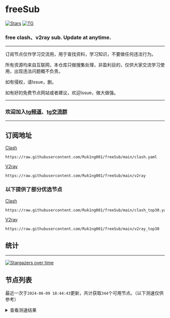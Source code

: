 # freeSub
[![Stars](https://img.shields.io/github/stars/Ruk1ng001/freeSub)](https://github.com/Ruk1ng001/freeSub/stargazers)
[![TG](https://img.shields.io/badge/Telegram-gray?logo=Telegram)](https://t.me/Ruk1ng001)
### free clash、v2ray sub. Update at anytime.

---

订阅节点仅作学习交流用，用于查找资料，学习知识，不要做任何违法行为。

所有资源均来自互联网，本仓库只做搜集处理，非盈利目的，仅供大家交流学习使用，出现违法问题概不负责。

如有侵权，请Issue，删。

如有好的免费节点网站或者建议，欢迎Issue，做大做强。

---

### 欢迎加入[tg频道](https://t.me/Ruk1ng001)、[tg交流群](https://t.me/+-e-b04EE5Cw2NmU1)

---

## 订阅地址
[Clash](https://raw.githubusercontent.com/Ruk1ng001/freeSub/main/clash.yaml)
```
https://raw.githubusercontent.com/Ruk1ng001/freeSub/main/clash.yaml
```
[V2ray](https://raw.githubusercontent.com/Ruk1ng001/freeSub/main/v2ray)
```
https://raw.githubusercontent.com/Ruk1ng001/freeSub/main/v2ray
```
### 以下提供了部分优选节点

[Clash](https://raw.githubusercontent.com/Ruk1ng001/freeSub/main/clash_top30.yaml)
```
https://raw.githubusercontent.com/Ruk1ng001/freeSub/main/clash_top30.yaml
```
[V2ray](https://raw.githubusercontent.com/Ruk1ng001/freeSub/main/v2ray_top30)
```
https://raw.githubusercontent.com/Ruk1ng001/freeSub/main/v2ray_top30
```

## 统计

---

[![Stargazers over time](https://starchart.cc/Ruk1ng001/freeSub.svg)](https://starchart.cc/Ruk1ng001/freeSub)

## 节点列表

最近一次于`2024-06-09 18:44:43`更新，共计获取`344`个可用节点。（以下测速仅供参考）

<details> <summary>查看测速结果</summary>

| 序号 | 节点 | 带宽 | 延迟 |
|:--:|:--:|:--:|:--:|
 | 1 | CA😈github.com/Ruk1ng001_665287451 | 3.60MB/s | 442.00ms |
 | 2 | CN😈github.com/Ruk1ng001_688576700 | 3.52MB/s | 575.00ms |
 | 3 | JP😈github.com/Ruk1ng001_1145725734 | 3.15MB/s | 533.00ms |
 | 4 | CN😈github.com/Ruk1ng001_-1445423274 | 3.01MB/s | 335.00ms |
 | 5 | JP😈github.com/Ruk1ng001_-545808329 | 2.42MB/s | 681.00ms |
 | 6 | HK😈github.com/Ruk1ng001_-746840979 | 2.21MB/s | 714.00ms |
 | 7 | SG😈github.com/Ruk1ng001_1258538554 | 2.14MB/s | 374.00ms |
 | 8 | SG😈github.com/Ruk1ng001_-439272572 | 2.07MB/s | 2998.00ms |
 | 9 | JP😈github.com/Ruk1ng001_-423513810 | 1.98MB/s | 656.00ms |
 | 10 | HK😈github.com/Ruk1ng001_584593195 | 1.86MB/s | 585.00ms |
 | 11 | CH😈github.com/Ruk1ng001_-1001960495 | 1.85MB/s | 2167.00ms |
 | 12 | JP😈github.com/Ruk1ng001_114988891 | 1.80MB/s | 365.00ms |
 | 13 | JP😈github.com/Ruk1ng001_1112293865 | 1.76MB/s | 821.00ms |
 | 14 | KR😈github.com/Ruk1ng001_-2075407552 | 1.67MB/s | 465.00ms |
 | 15 | JP😈github.com/Ruk1ng001_-1057611100 | 1.65MB/s | 768.00ms |
 | 16 | UM😈github.com/Ruk1ng001_1008795021 | 1.55MB/s | 1504.00ms |
 | 17 | JP😈github.com/Ruk1ng001_1260777714 | 1.53MB/s | 1433.00ms |
 | 18 | UM😈github.com/Ruk1ng001_-1666842268 | 1.50MB/s | 1615.00ms |
 | 19 | KR😈github.com/Ruk1ng001_-1492631877 | 1.39MB/s | 716.00ms |
 | 20 | CA😈github.com/Ruk1ng001_-1712500857 | 1.38MB/s | 1598.00ms |
 | 21 | HK😈github.com/Ruk1ng001_-592931911 | 1.37MB/s | 1058.00ms |
 | 22 | UM😈github.com/Ruk1ng001_532150856 | 1.37MB/s | 1684.00ms |
 | 23 | CA😈github.com/Ruk1ng001_-316410428 | 1.36MB/s | 1418.00ms |
 | 24 | CA😈github.com/Ruk1ng001_1610677667 | 1.32MB/s | 1792.00ms |
 | 25 | CA😈github.com/Ruk1ng001_-883207488 | 1.31MB/s | 1422.00ms |
 | 26 | Asia😈github.com/Ruk1ng001_1372135638 | 1.31MB/s | 1649.00ms |
 | 27 | CA😈github.com/Ruk1ng001_1626132040 | 1.31MB/s | 1737.00ms |
 | 28 | Americas😈github.com/Ruk1ng001_1259541553 | 1.31MB/s | 1122.00ms |
 | 29 | Americas😈github.com/Ruk1ng001_1695583287 | 1.30MB/s | 2069.00ms |
 | 30 | UM😈github.com/Ruk1ng001_629981807 | 1.29MB/s | 1083.00ms |
 | 31 | CA😈github.com/Ruk1ng001_-1094650613 | 1.27MB/s | 1520.00ms |
 | 32 | CA😈github.com/Ruk1ng001_200979588 | 1.26MB/s | 1608.00ms |
 | 33 | Other😈github.com/Ruk1ng001_1121139230 | 1.25MB/s | 1608.00ms |
 | 34 | RU😈github.com/Ruk1ng001_-1049904755 | 1.25MB/s | 1173.00ms |
 | 35 | UM😈github.com/Ruk1ng001_-291368991 | 1.24MB/s | 1120.00ms |
 | 36 | CA😈github.com/Ruk1ng001_-197129898 | 1.23MB/s | 1455.00ms |
 | 37 | AU😈github.com/Ruk1ng001_50698859 | 1.23MB/s | 1810.00ms |
 | 38 | UM😈github.com/Ruk1ng001_-1920061911 | 1.21MB/s | 975.00ms |
 | 39 | CA😈github.com/Ruk1ng001_1807702640 | 1.20MB/s | 1059.00ms |
 | 40 | CA😈github.com/Ruk1ng001_-1750334099 | 1.20MB/s | 1670.00ms |
 | 41 | UM😈github.com/Ruk1ng001_-445833043 | 1.20MB/s | 1786.00ms |
 | 42 | CA😈github.com/Ruk1ng001_-1296741748 | 1.20MB/s | 1586.00ms |
 | 43 | CA😈github.com/Ruk1ng001_-204984401 | 1.20MB/s | 2031.00ms |
 | 44 | CA😈github.com/Ruk1ng001_-715025005 | 1.19MB/s | 1692.00ms |
 | 45 | CA😈github.com/Ruk1ng001_1321573364 | 1.18MB/s | 1070.00ms |
 | 46 | CN😈github.com/Ruk1ng001_627584863 | 1.18MB/s | 1269.00ms |
 | 47 | CN😈github.com/Ruk1ng001_-906837236 | 1.16MB/s | 1295.00ms |
 | 48 | DE😈github.com/Ruk1ng001_1895290060 | 1.15MB/s | 843.00ms |
 | 49 | CA😈github.com/Ruk1ng001_1023830673 | 1.15MB/s | 1426.00ms |
 | 50 | CA😈github.com/Ruk1ng001_692031390 | 1.14MB/s | 1858.00ms |
 | 51 | CA😈github.com/Ruk1ng001_-349697508 | 1.13MB/s | 1842.00ms |
 | 52 | CA😈github.com/Ruk1ng001_-1992285691 | 1.13MB/s | 2064.00ms |
 | 53 | CA😈github.com/Ruk1ng001_-445362946 | 1.13MB/s | 1712.00ms |
 | 54 | CA😈github.com/Ruk1ng001_-1967456951 | 1.12MB/s | 1143.00ms |
 | 55 | CA😈github.com/Ruk1ng001_1324251276 | 1.12MB/s | 1708.00ms |
 | 56 | Other😈github.com/Ruk1ng001_532687243 | 1.12MB/s | 602.00ms |
 | 57 | UM😈github.com/Ruk1ng001_761754068 | 1.12MB/s | 1991.00ms |
 | 58 | Euro😈github.com/Ruk1ng001_25263239 | 1.10MB/s | 1584.00ms |
 | 59 | UM😈github.com/Ruk1ng001_157829467 | 1.10MB/s | 2002.00ms |
 | 60 | CA😈github.com/Ruk1ng001_-127456959 | 1.09MB/s | 1825.00ms |
 | 61 | FR😈github.com/Ruk1ng001_-1812852580 | 1.08MB/s | 1726.00ms |
 | 62 | JP😈github.com/Ruk1ng001_-625883169 | 1.08MB/s | 1686.00ms |
 | 63 | HK😈github.com/Ruk1ng001_1315935170 | 1.08MB/s | 1191.00ms |
 | 64 | Americas😈github.com/Ruk1ng001_1822884007 | 1.07MB/s | 1128.00ms |
 | 65 | TW😈github.com/Ruk1ng001_2137473019 | 1.06MB/s | 836.00ms |
 | 66 | FR😈github.com/Ruk1ng001_1262241565 | 1.05MB/s | 1648.00ms |
 | 67 | Other😈github.com/Ruk1ng001_2045241662 | 1.05MB/s | 1687.00ms |
 | 68 | UM😈github.com/Ruk1ng001_226075827 | 1.05MB/s | 1409.00ms |
 | 69 | UM😈github.com/Ruk1ng001_2054894954 | 1.05MB/s | 1159.00ms |
 | 70 | UM😈github.com/Ruk1ng001_-1986465562 | 1.04MB/s | 1153.00ms |
 | 71 | CA😈github.com/Ruk1ng001_540321881 | 1.04MB/s | 1931.00ms |
 | 72 | CA😈github.com/Ruk1ng001_2039793321 | 1.04MB/s | 2046.00ms |
 | 73 | Other😈github.com/Ruk1ng001_1209104621 | 1.03MB/s | 840.00ms |
 | 74 | Euro😈github.com/Ruk1ng001_-1646686877 | 1.03MB/s | 1842.00ms |
 | 75 | CA😈github.com/Ruk1ng001_969012093 | 1.02MB/s | 1879.00ms |
 | 76 | TW😈github.com/Ruk1ng001_-1144864003 | 1.01MB/s | 1345.00ms |
 | 77 | UM😈github.com/Ruk1ng001_-2100351759 | 1.01MB/s | 1210.00ms |
 | 78 | UM😈github.com/Ruk1ng001_1472351678 | 1.01MB/s | 1204.00ms |
 | 79 | CA😈github.com/Ruk1ng001_747465568 | 1.00MB/s | 1752.00ms |
 | 80 | HK😈github.com/Ruk1ng001_-1790088701 | 1.00MB/s | 1746.00ms |
 | 81 | Americas😈github.com/Ruk1ng001_-985269562 | 1022.07KB/s | 1859.00ms |
 | 82 | DK😈github.com/Ruk1ng001_-1465011952 | 1017.00KB/s | 1294.00ms |
 | 83 | HK😈github.com/Ruk1ng001_451823021 | 1015.07KB/s | 1531.00ms |
 | 84 | DE😈github.com/Ruk1ng001_-2099992984 | 1011.79KB/s | 918.00ms |
 | 85 | CA😈github.com/Ruk1ng001_161369125 | 993.98KB/s | 1941.00ms |
 | 86 | HK😈github.com/Ruk1ng001_938775645 | 993.89KB/s | 1578.00ms |
 | 87 | US😈github.com/Ruk1ng001_-1409672655 | 989.51KB/s | 1306.00ms |
 | 88 | RU😈github.com/Ruk1ng001_-752122750 | 981.91KB/s | 1180.00ms |
 | 89 | UM😈github.com/Ruk1ng001_-1854220294 | 977.43KB/s | 1470.00ms |
 | 90 | US😈github.com/Ruk1ng001_190328502 | 961.97KB/s | 720.00ms |
 | 91 | RU😈github.com/Ruk1ng001_528691366 | 955.23KB/s | 1800.00ms |
 | 92 | JP😈github.com/Ruk1ng001_-1787046878 | 952.24KB/s | 414.00ms |
 | 93 | TW😈github.com/Ruk1ng001_-918626143 | 948.37KB/s | 1391.00ms |
 | 94 | Other😈github.com/Ruk1ng001_1507926560 | 947.06KB/s | 833.00ms |
 | 95 | HK😈github.com/Ruk1ng001_1605597426 | 944.58KB/s | 1508.00ms |
 | 96 | US😈github.com/Ruk1ng001_-1923574878 | 939.82KB/s | 941.00ms |
 | 97 | NO😈github.com/Ruk1ng001_-1277862331 | 937.67KB/s | 1430.00ms |
 | 98 | RU😈github.com/Ruk1ng001_171064637 | 935.18KB/s | 1002.00ms |
 | 99 | NL😈github.com/Ruk1ng001_-1440764058 | 929.67KB/s | 1393.00ms |
 | 100 | NL😈github.com/Ruk1ng001_-1059410687 | 928.01KB/s | 1361.00ms |
 | 101 | Americas😈github.com/Ruk1ng001_2013868286 | 922.93KB/s | 1812.00ms |
 | 102 | CN😈github.com/Ruk1ng001_-1379830420 | 922.07KB/s | 1351.00ms |
 | 103 | US😈github.com/Ruk1ng001_1868583993 | 918.39KB/s | 770.00ms |
 | 104 | Other😈github.com/Ruk1ng001_2002540013 | 917.47KB/s | 1019.00ms |
 | 105 | PL😈github.com/Ruk1ng001_-2052711301 | 912.62KB/s | 767.00ms |
 | 106 | NL😈github.com/Ruk1ng001_-1015548933 | 911.58KB/s | 1397.00ms |
 | 107 | IE😈github.com/Ruk1ng001_1574317911 | 908.16KB/s | 1398.00ms |
 | 108 | Other😈github.com/Ruk1ng001_1193271874 | 893.03KB/s | 872.00ms |
 | 109 | FR😈github.com/Ruk1ng001_1582206346 | 889.53KB/s | 1287.00ms |
 | 110 | FR😈github.com/Ruk1ng001_2079344206 | 887.88KB/s | 1714.00ms |
 | 111 | FR😈github.com/Ruk1ng001_1458109122 | 884.71KB/s | 845.00ms |
 | 112 | HK😈github.com/Ruk1ng001_554334355 | 883.69KB/s | 1683.00ms |
 | 113 | FR😈github.com/Ruk1ng001_-379124212 | 880.58KB/s | 1074.00ms |
 | 114 | LT😈github.com/Ruk1ng001_1120514217 | 880.06KB/s | 1472.00ms |
 | 115 | CA😈github.com/Ruk1ng001_-342775064 | 873.62KB/s | 1996.00ms |
 | 116 | MD😈github.com/Ruk1ng001_38806533 | 864.87KB/s | 1607.00ms |
 | 117 | FR😈github.com/Ruk1ng001_607364820 | 864.64KB/s | 846.00ms |
 | 118 | CN😈github.com/Ruk1ng001_-523492545 | 859.53KB/s | 1473.00ms |
 | 119 | FR😈github.com/Ruk1ng001_631136814 | 855.41KB/s | 800.00ms |
 | 120 | HK😈github.com/Ruk1ng001_915777473 | 853.38KB/s | 1661.00ms |
 | 121 | FR😈github.com/Ruk1ng001_2090908757 | 851.17KB/s | 1079.00ms |
 | 122 | US😈github.com/Ruk1ng001_116703588 | 850.74KB/s | 1014.00ms |
 | 123 | US😈github.com/Ruk1ng001_-1522892736 | 846.80KB/s | 807.00ms |
 | 124 | CA😈github.com/Ruk1ng001_-1175857349 | 845.58KB/s | 1741.00ms |
 | 125 | FR😈github.com/Ruk1ng001_-726199911 | 841.42KB/s | 1783.00ms |
 | 126 | Euro😈github.com/Ruk1ng001_-478444585 | 840.64KB/s | 887.00ms |
 | 127 | US😈github.com/Ruk1ng001_-419892749 | 840.09KB/s | 1069.00ms |
 | 128 | HK😈github.com/Ruk1ng001_-1067089571 | 831.41KB/s | 1550.00ms |
 | 129 | US😈github.com/Ruk1ng001_-1688093711 | 829.89KB/s | 1608.00ms |
 | 130 | FR😈github.com/Ruk1ng001_-834642622 | 829.52KB/s | 861.00ms |
 | 131 | FR😈github.com/Ruk1ng001_-373948873 | 827.34KB/s | 1135.00ms |
 | 132 | PL😈github.com/Ruk1ng001_1903556629 | 824.53KB/s | 1584.00ms |
 | 133 | CA😈github.com/Ruk1ng001_1132634313 | 824.24KB/s | 908.00ms |
 | 134 | HK😈github.com/Ruk1ng001_-271891842 | 823.93KB/s | 1757.00ms |
 | 135 | SE😈github.com/Ruk1ng001_-789809818 | 805.84KB/s | 968.00ms |
 | 136 | FR😈github.com/Ruk1ng001_-1556674725 | 802.53KB/s | 1514.00ms |
 | 137 | HK😈github.com/Ruk1ng001_-790732403 | 802.25KB/s | 1808.00ms |
 | 138 | Asia😈github.com/Ruk1ng001_-71894913 | 799.80KB/s | 2200.00ms |
 | 139 | TR😈github.com/Ruk1ng001_366773441 | 798.21KB/s | 1591.00ms |
 | 140 | FR😈github.com/Ruk1ng001_2045795544 | 792.66KB/s | 1631.00ms |
 | 141 | FR😈github.com/Ruk1ng001_-1053759612 | 789.54KB/s | 894.00ms |
 | 142 | Euro😈github.com/Ruk1ng001_-268991609 | 787.73KB/s | 904.00ms |
 | 143 | HK😈github.com/Ruk1ng001_-769803878 | 782.42KB/s | 1632.00ms |
 | 144 | FR😈github.com/Ruk1ng001_475009219 | 780.64KB/s | 889.00ms |
 | 145 | FR😈github.com/Ruk1ng001_-390927278 | 775.68KB/s | 1116.00ms |
 | 146 | HK😈github.com/Ruk1ng001_809550352 | 774.92KB/s | 1559.00ms |
 | 147 | IT😈github.com/Ruk1ng001_-613909910 | 774.05KB/s | 1585.00ms |
 | 148 | UM😈github.com/Ruk1ng001_1648173862 | 770.94KB/s | 1219.00ms |
 | 149 | HK😈github.com/Ruk1ng001_-1441323529 | 766.06KB/s | 1579.00ms |
 | 150 | GB😈github.com/Ruk1ng001_1817827127 | 765.86KB/s | 1167.00ms |
 | 151 | FR😈github.com/Ruk1ng001_-790404634 | 745.66KB/s | 1179.00ms |
 | 152 | HK😈github.com/Ruk1ng001_-926284572 | 742.59KB/s | 1598.00ms |
 | 153 | US😈github.com/Ruk1ng001_537913299 | 732.77KB/s | 762.00ms |
 | 154 | ES😈github.com/Ruk1ng001_486886980 | 732.24KB/s | 1557.00ms |
 | 155 | HK😈github.com/Ruk1ng001_-53588819 | 725.13KB/s | 1837.00ms |
 | 156 | SE😈github.com/Ruk1ng001_2088514619 | 714.93KB/s | 1039.00ms |
 | 157 | US😈github.com/Ruk1ng001_1490566360 | 709.30KB/s | 778.00ms |
 | 158 | HK😈github.com/Ruk1ng001_570445749 | 707.71KB/s | 1986.00ms |
 | 159 | HK😈github.com/Ruk1ng001_616654684 | 706.89KB/s | 1622.00ms |
 | 160 | KR😈github.com/Ruk1ng001_1407331690 | 701.75KB/s | 715.00ms |
 | 161 | US😈github.com/Ruk1ng001_1650935518 | 700.20KB/s | 810.00ms |
 | 162 | FR😈github.com/Ruk1ng001_118942455 | 695.27KB/s | 1368.00ms |
 | 163 | HK😈github.com/Ruk1ng001_1514907692 | 694.51KB/s | 1896.00ms |
 | 164 | FR😈github.com/Ruk1ng001_-1728010228 | 690.23KB/s | 1489.00ms |
 | 165 | US😈github.com/Ruk1ng001_1878698898 | 690.06KB/s | 763.00ms |
 | 166 | FR😈github.com/Ruk1ng001_1511055292 | 687.05KB/s | 1273.00ms |
 | 167 | CN😈github.com/Ruk1ng001_-1830203450 | 686.18KB/s | 1253.00ms |
 | 168 | FR😈github.com/Ruk1ng001_955397849 | 685.75KB/s | 1079.00ms |
 | 169 | US😈github.com/Ruk1ng001_1819890720 | 683.48KB/s | 905.00ms |
 | 170 | CA😈github.com/Ruk1ng001_474559295 | 681.12KB/s | 2114.00ms |
 | 171 | FR😈github.com/Ruk1ng001_-1611703640 | 677.81KB/s | 943.00ms |
 | 172 | HK😈github.com/Ruk1ng001_-402107474 | 674.04KB/s | 1642.00ms |
 | 173 | HK😈github.com/Ruk1ng001_-959133039 | 672.79KB/s | 1790.00ms |
 | 174 | HK😈github.com/Ruk1ng001_1492985982 | 662.04KB/s | 1892.00ms |
 | 175 | CA😈github.com/Ruk1ng001_-26750932 | 661.15KB/s | 1829.00ms |
 | 176 | HK😈github.com/Ruk1ng001_-878217474 | 658.89KB/s | 1887.00ms |
 | 177 | Euro😈github.com/Ruk1ng001_-1827284712 | 655.97KB/s | 1769.00ms |
 | 178 | HK😈github.com/Ruk1ng001_157548509 | 654.45KB/s | 1879.00ms |
 | 179 | FR😈github.com/Ruk1ng001_1540704172 | 651.51KB/s | 1689.00ms |
 | 180 | IE😈github.com/Ruk1ng001_606048468 | 649.92KB/s | 1099.00ms |
 | 181 | UK😈github.com/Ruk1ng001_-1485086081 | 648.51KB/s | 694.00ms |
 | 182 | HK😈github.com/Ruk1ng001_1710779491 | 640.14KB/s | 1879.00ms |
 | 183 | HK😈github.com/Ruk1ng001_-966748804 | 639.04KB/s | 1876.00ms |
 | 184 | HK😈github.com/Ruk1ng001_870659819 | 631.53KB/s | 1990.00ms |
 | 185 | HK😈github.com/Ruk1ng001_325520466 | 630.31KB/s | 1861.00ms |
 | 186 | HK😈github.com/Ruk1ng001_-1714053874 | 629.18KB/s | 1857.00ms |
 | 187 | HK😈github.com/Ruk1ng001_-2134092125 | 627.43KB/s | 1857.00ms |
 | 188 | CA😈github.com/Ruk1ng001_-669395003 | 626.14KB/s | 1839.00ms |
 | 189 | HK😈github.com/Ruk1ng001_-1468531102 | 622.82KB/s | 1826.00ms |
 | 190 | HK😈github.com/Ruk1ng001_291522958 | 618.67KB/s | 1839.00ms |
 | 191 | HK😈github.com/Ruk1ng001_968073 | 602.91KB/s | 1597.00ms |
 | 192 | UM😈github.com/Ruk1ng001_1097040027 | 558.59KB/s | 790.00ms |
 | 193 | HK😈github.com/Ruk1ng001_2144809090 | 554.67KB/s | 1879.00ms |
 | 194 | CH😈github.com/Ruk1ng001_-1304593122 | 551.24KB/s | 620.00ms |
 | 195 | HK😈github.com/Ruk1ng001_1262102554 | 524.83KB/s | 1783.00ms |
 | 196 | FI😈github.com/Ruk1ng001_2050354158 | 519.92KB/s | 1550.00ms |
 | 197 | SG😈github.com/Ruk1ng001_-2134427733 | 516.82KB/s | 554.00ms |
 | 198 | CA😈github.com/Ruk1ng001_775964346 | 508.42KB/s | 1877.00ms |
 | 199 | KR😈github.com/Ruk1ng001_-559168741 | 504.37KB/s | 1704.00ms |
 | 200 | CA😈github.com/Ruk1ng001_-754700222 | 503.95KB/s | 1924.00ms |
 | 201 | RU😈github.com/Ruk1ng001_-942989908 | 501.66KB/s | 2419.00ms |
 | 202 | HK😈github.com/Ruk1ng001_226062008 | 489.40KB/s | 2350.00ms |
 | 203 | KR😈github.com/Ruk1ng001_-252815427 | 473.68KB/s | 688.00ms |
 | 204 | CA😈github.com/Ruk1ng001_-779622335 | 462.83KB/s | 1982.00ms |
 | 205 | RU😈github.com/Ruk1ng001_-846571678 | 462.16KB/s | 1340.00ms |
 | 206 | CA😈github.com/Ruk1ng001_-690227403 | 457.70KB/s | 1882.00ms |
 | 207 | UM😈github.com/Ruk1ng001_114711799 | 434.53KB/s | 1532.00ms |
 | 208 | CA😈github.com/Ruk1ng001_-577808469 | 429.16KB/s | 2042.00ms |
 | 209 | FR😈github.com/Ruk1ng001_49151771 | 426.35KB/s | 1874.00ms |
 | 210 | HK😈github.com/Ruk1ng001_-801284685 | 397.29KB/s | 2237.00ms |
 | 211 | HK😈github.com/Ruk1ng001_1925972135 | 396.20KB/s | 2236.00ms |
 | 212 | Americas😈github.com/Ruk1ng001_-1850897007 | 393.91KB/s | 1380.00ms |
 | 213 | CA😈github.com/Ruk1ng001_-930284107 | 375.38KB/s | 1859.00ms |
 | 214 | RU😈github.com/Ruk1ng001_475304406 | 373.12KB/s | 1093.00ms |
 | 215 | HK😈github.com/Ruk1ng001_881172169 | 371.93KB/s | 2145.00ms |
 | 216 | HK😈github.com/Ruk1ng001_-1850575116 | 361.35KB/s | 2074.00ms |
 | 217 | HK😈github.com/Ruk1ng001_-1040383912 | 361.35KB/s | 2105.00ms |
 | 218 | UM😈github.com/Ruk1ng001_-300941219 | 351.66KB/s | 2089.00ms |
 | 219 | FR😈github.com/Ruk1ng001_-1815876387 | 350.18KB/s | 2054.00ms |
 | 220 | FR😈github.com/Ruk1ng001_1547493110 | 346.11KB/s | 1651.00ms |
 | 221 | HK😈github.com/Ruk1ng001_699626204 | 345.25KB/s | 2389.00ms |
 | 222 | CA😈github.com/Ruk1ng001_2145981711 | 344.24KB/s | 1897.00ms |
 | 223 | FR😈github.com/Ruk1ng001_1300892440 | 336.01KB/s | 1577.00ms |
 | 224 | HK😈github.com/Ruk1ng001_-427219706 | 335.25KB/s | 2051.00ms |
 | 225 | EG😈github.com/Ruk1ng001_-1097688821 | 334.12KB/s | 1953.00ms |
 | 226 | CA😈github.com/Ruk1ng001_-1401564147 | 332.11KB/s | 2039.00ms |
 | 227 | CA😈github.com/Ruk1ng001_-2032716990 | 324.78KB/s | 2106.00ms |
 | 228 | HK😈github.com/Ruk1ng001_1701022103 | 317.77KB/s | 1998.00ms |
 | 229 | Other😈github.com/Ruk1ng001_1797955235 | 315.16KB/s | 1036.00ms |
 | 230 | CA😈github.com/Ruk1ng001_1885262548 | 314.93KB/s | 1583.00ms |
 | 231 | PL😈github.com/Ruk1ng001_430710048 | 309.75KB/s | 1611.00ms |
 | 232 | CA😈github.com/Ruk1ng001_-1008720777 | 305.88KB/s | 413.00ms |
 | 233 | NL😈github.com/Ruk1ng001_-1203663387 | 299.43KB/s | 1172.00ms |
 | 234 | PL😈github.com/Ruk1ng001_-78977996 | 294.25KB/s | 1902.00ms |
 | 235 | US😈github.com/Ruk1ng001_-1994847383 | 291.59KB/s | 959.00ms |
 | 236 | PL😈github.com/Ruk1ng001_1939085576 | 288.80KB/s | 1090.00ms |
 | 237 | CA😈github.com/Ruk1ng001_1025825680 | 286.75KB/s | 2195.00ms |
 | 238 | Other😈github.com/Ruk1ng001_1086922309 | 282.18KB/s | 1470.00ms |
 | 239 | HK😈github.com/Ruk1ng001_-255733394 | 274.89KB/s | 1559.00ms |
 | 240 | HK😈github.com/Ruk1ng001_376741775 | 273.62KB/s | 1953.00ms |
 | 241 | HK😈github.com/Ruk1ng001_-487893879 | 273.28KB/s | 2069.00ms |
 | 242 | FI😈github.com/Ruk1ng001_-924341426 | 269.80KB/s | 1305.00ms |
 | 243 | CA😈github.com/Ruk1ng001_-2040281828 | 266.21KB/s | 2261.00ms |
 | 244 | US😈github.com/Ruk1ng001_-510164109 | 265.49KB/s | 1634.00ms |
 | 245 | FR😈github.com/Ruk1ng001_995614948 | 263.32KB/s | 2197.00ms |
 | 246 | FR😈github.com/Ruk1ng001_-549524324 | 259.65KB/s | 2182.00ms |
 | 247 | US😈github.com/Ruk1ng001_1242483239 | 252.08KB/s | 785.00ms |
 | 248 | Americas😈github.com/Ruk1ng001_-189472759 | 248.42KB/s | 1975.00ms |
 | 249 | UM😈github.com/Ruk1ng001_-695735583 | 246.63KB/s | 1023.00ms |
 | 250 | FR😈github.com/Ruk1ng001_-1182933090 | 240.40KB/s | 2267.00ms |
 | 251 | GB😈github.com/Ruk1ng001_1260757595 | 240.10KB/s | 1185.00ms |
 | 252 | GB😈github.com/Ruk1ng001_1123138756 | 239.16KB/s | 1043.00ms |
 | 253 | Other😈github.com/Ruk1ng001_667067898 | 237.83KB/s | 1056.00ms |
 | 254 | PL😈github.com/Ruk1ng001_-1728090304 | 235.44KB/s | 1506.00ms |
 | 255 | CA😈github.com/Ruk1ng001_1851543490 | 232.26KB/s | 2226.00ms |
 | 256 | US😈github.com/Ruk1ng001_-2058638466 | 227.96KB/s | 1463.00ms |
 | 257 | UM😈github.com/Ruk1ng001_1034331182 | 222.93KB/s | 1714.00ms |
 | 258 | CN😈github.com/Ruk1ng001_-1022377743 | 222.12KB/s | 1309.00ms |
 | 259 | UM😈github.com/Ruk1ng001_664774932 | 214.82KB/s | 1809.00ms |
 | 260 | PL😈github.com/Ruk1ng001_1730099612 | 212.10KB/s | 798.00ms |
 | 261 | CA😈github.com/Ruk1ng001_-2076247753 | 206.88KB/s | 2020.00ms |
 | 262 | FR😈github.com/Ruk1ng001_-552765619 | 203.26KB/s | 2398.00ms |
 | 263 | Asia😈github.com/Ruk1ng001_2117225945 | 199.42KB/s | 1778.00ms |
 | 264 | PL😈github.com/Ruk1ng001_-398873572 | 199.41KB/s | 828.00ms |
 | 265 | PL😈github.com/Ruk1ng001_-13297711 | 197.91KB/s | 1628.00ms |
 | 266 | CL😈github.com/Ruk1ng001_482471118 | 197.40KB/s | 1236.00ms |
 | 267 | CN😈github.com/Ruk1ng001_1918778292 | 195.85KB/s | 613.00ms |
 | 268 | CA😈github.com/Ruk1ng001_126496950 | 192.38KB/s | 2040.00ms |
 | 269 | PL😈github.com/Ruk1ng001_-72080606 | 190.20KB/s | 1725.00ms |
 | 270 | CA😈github.com/Ruk1ng001_-1541825533 | 189.75KB/s | 1744.00ms |
 | 271 | Euro😈github.com/Ruk1ng001_-1975363469 | 189.54KB/s | 967.00ms |
 | 272 | HK😈github.com/Ruk1ng001_-1586433289 | 175.13KB/s | 2018.00ms |
 | 273 | CH😈github.com/Ruk1ng001_1635146807 | 174.26KB/s | 622.00ms |
 | 274 | PL😈github.com/Ruk1ng001_1550423410 | 171.20KB/s | 2236.00ms |
 | 275 | CA😈github.com/Ruk1ng001_-494522134 | 171.12KB/s | 1993.00ms |
 | 276 | FI😈github.com/Ruk1ng001_261285732 | 170.43KB/s | 1312.00ms |
 | 277 | CN😈github.com/Ruk1ng001_1154722683 | 164.97KB/s | 1038.00ms |
 | 278 | PL😈github.com/Ruk1ng001_190978668 | 163.11KB/s | 1358.00ms |
 | 279 | SE😈github.com/Ruk1ng001_-1326152422 | 162.92KB/s | 1136.00ms |
 | 280 | CA😈github.com/Ruk1ng001_59144970 | 162.53KB/s | 1777.00ms |
 | 281 | HK😈github.com/Ruk1ng001_-2076177340 | 161.06KB/s | 2106.00ms |
 | 282 | PL😈github.com/Ruk1ng001_-211707764 | 155.48KB/s | 789.00ms |
 | 283 | FR😈github.com/Ruk1ng001_-903392398 | 154.67KB/s | 1046.00ms |
 | 284 | JP😈github.com/Ruk1ng001_694703554 | 154.51KB/s | 1525.00ms |
 | 285 | HK😈github.com/Ruk1ng001_1688914200 | 152.64KB/s | 2191.00ms |
 | 286 | PL😈github.com/Ruk1ng001_-2115041744 | 152.37KB/s | 1637.00ms |
 | 287 | CA😈github.com/Ruk1ng001_2099700188 | 150.45KB/s | 1414.00ms |
 | 288 | HK😈github.com/Ruk1ng001_693751102 | 146.42KB/s | 1705.00ms |
 | 289 | HK😈github.com/Ruk1ng001_1973023525 | 146.29KB/s | 1662.00ms |
 | 290 | CA😈github.com/Ruk1ng001_-1218011449 | 145.85KB/s | 1885.00ms |
 | 291 | CA😈github.com/Ruk1ng001_-355151149 | 145.54KB/s | 2392.00ms |
 | 292 | PL😈github.com/Ruk1ng001_506080190 | 144.71KB/s | 873.00ms |
 | 293 | Other😈github.com/Ruk1ng001_1128060518 | 143.06KB/s | 438.00ms |
 | 294 | FR😈github.com/Ruk1ng001_-695916869 | 142.78KB/s | 2532.00ms |
 | 295 | Other😈github.com/Ruk1ng001_947111660 | 139.30KB/s | 483.00ms |
 | 296 | FR😈github.com/Ruk1ng001_-999976788 | 139.16KB/s | 1475.00ms |
 | 297 | PL😈github.com/Ruk1ng001_-158651700 | 136.64KB/s | 1476.00ms |
 | 298 | CA😈github.com/Ruk1ng001_1349806807 | 132.30KB/s | 1396.00ms |
 | 299 | FR😈github.com/Ruk1ng001_-634455245 | 130.24KB/s | 2682.00ms |
 | 300 | HK😈github.com/Ruk1ng001_-1964951578 | 128.62KB/s | 1768.00ms |
 | 301 | UM😈github.com/Ruk1ng001_-1513754731 | 127.95KB/s | 2245.00ms |
 | 302 | PL😈github.com/Ruk1ng001_205561580 | 127.79KB/s | 2130.00ms |
 | 303 | Euro😈github.com/Ruk1ng001_610010861 | 127.52KB/s | 840.00ms |
 | 304 | CA😈github.com/Ruk1ng001_-318827955 | 126.68KB/s | 2206.00ms |
 | 305 | CA😈github.com/Ruk1ng001_-92265219 | 126.34KB/s | 2023.00ms |
 | 306 | PL😈github.com/Ruk1ng001_72585541 | 125.18KB/s | 796.00ms |
 | 307 | FR😈github.com/Ruk1ng001_789564023 | 124.50KB/s | 2883.00ms |
 | 308 | RU😈github.com/Ruk1ng001_-724904097 | 122.36KB/s | 1105.00ms |
 | 309 | PL😈github.com/Ruk1ng001_1125987866 | 122.01KB/s | 1637.00ms |
 | 310 | FR😈github.com/Ruk1ng001_1514432225 | 120.08KB/s | 2744.00ms |
 | 311 | FR😈github.com/Ruk1ng001_-1364677211 | 119.95KB/s | 2040.00ms |
 | 312 | HK😈github.com/Ruk1ng001_1227200681 | 116.41KB/s | 2473.00ms |
 | 313 | FR😈github.com/Ruk1ng001_1837942177 | 115.76KB/s | 2875.00ms |
 | 314 | CA😈github.com/Ruk1ng001_808470676 | 115.40KB/s | 2378.00ms |
 | 315 | PL😈github.com/Ruk1ng001_-625168074 | 113.00KB/s | 1243.00ms |
 | 316 | SG😈github.com/Ruk1ng001_-414846659 | 112.37KB/s | 2122.00ms |
 | 317 | PL😈github.com/Ruk1ng001_-2129147082 | 112.09KB/s | 1253.00ms |
 | 318 | PL😈github.com/Ruk1ng001_-1159664716 | 105.00KB/s | 2555.00ms |
 | 319 | PL😈github.com/Ruk1ng001_936188442 | 104.47KB/s | 2449.00ms |
 | 320 | VE😈github.com/Ruk1ng001_1364651547 | 103.57KB/s | 948.00ms |
 | 321 | CA😈github.com/Ruk1ng001_1378137892 | 100.41KB/s | 2206.00ms |
 | 322 | CA😈github.com/Ruk1ng001_-1100149371 | 99.66KB/s | 2491.00ms |
 | 323 | FR😈github.com/Ruk1ng001_628322009 | 95.83KB/s | 1078.00ms |
 | 324 | CN😈github.com/Ruk1ng001_-1056459350 | 93.97KB/s | 1521.00ms |
 | 325 | PL😈github.com/Ruk1ng001_-1202310742 | 91.77KB/s | 2373.00ms |
 | 326 | TR😈github.com/Ruk1ng001_142175050 | 91.36KB/s | 2517.00ms |
 | 327 | PL😈github.com/Ruk1ng001_-1409690240 | 90.92KB/s | 1470.00ms |
 | 328 | FR😈github.com/Ruk1ng001_2090955147 | 89.43KB/s | 1342.00ms |
 | 329 | PL😈github.com/Ruk1ng001_977269022 | 86.79KB/s | 1992.00ms |
 | 330 | PL😈github.com/Ruk1ng001_-404911409 | 79.06KB/s | 2090.00ms |
 | 331 | FR😈github.com/Ruk1ng001_1907252038 | 77.17KB/s | 1557.00ms |
 | 332 | UM😈github.com/Ruk1ng001_-634629778 | 76.26KB/s | 2191.00ms |
 | 333 | PL😈github.com/Ruk1ng001_-967417382 | 76.16KB/s | 2527.00ms |
 | 334 | FR😈github.com/Ruk1ng001_1428602512 | 74.18KB/s | 2154.00ms |
 | 335 | JP😈github.com/Ruk1ng001_1499931997 | 72.46KB/s | 737.00ms |
 | 336 | SE😈github.com/Ruk1ng001_1376575552 | 72.09KB/s | 1185.00ms |
 | 337 | CA😈github.com/Ruk1ng001_54531584 | 71.31KB/s | 2814.00ms |
 | 338 | PL😈github.com/Ruk1ng001_-1389362920 | 66.66KB/s | 1913.00ms |
 | 339 | RS😈github.com/Ruk1ng001_-1800218468 | 60.78KB/s | 2386.00ms |
 | 340 | FR😈github.com/Ruk1ng001_1472696902 | 59.19KB/s | 2027.00ms |
 | 341 | FR😈github.com/Ruk1ng001_2065431990 | 57.45KB/s | 1925.00ms |
 | 342 | PL😈github.com/Ruk1ng001_1723266525 | 56.96KB/s | 2343.00ms |
 | 343 | CN😈github.com/Ruk1ng001_-725283801 | 53.99KB/s | 1434.00ms |
 | 344 | DE😈github.com/Ruk1ng001_-432965243 | 52.08KB/s | 1158.00ms |


</details>